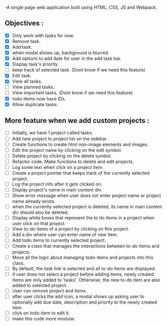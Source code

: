 -A single page web application built using HTML, CSS, JS and Webpack.

## Objectives :
- [x] Only work with tasks for now.
- [x] Remove task.
- [x] Add task.
- [x] when modal shows up, background is blurred.
- [x] Add options to add date for user in the add task bar.
- [x] Display task's priority.
- [ ] keep track of selected task. (Dont know if we need this feature)
- [x] Edit task.
- [x] View all tasks.
- [ ] View planned tasks.
- [ ] View important tasks. (Dont know if we need this feature)
- [x] todo-items now have IDs.
- [x] Allow duplicate tasks.

## More feature when we add custom projects :
- [ ] Initially, we have 1 project called tasks.
- [ ] Add new project to project list on the sidebar.
- [ ] Create functions to create html non-image elements and images.
- [ ] Edit the project name by clicking on the edit symbol.
- [ ] Delete project by clicking on the delete symbol.
- [ ] Refactor code. Make functions to delete and edit projects.
- [ ] Log some text when click on a project item.
- [ ] Create a project pointer that keeps track of the currently selected project.
- [ ] Log the project info after it gets clicked on.
- [ ] Display project's name in main content div.
- [ ] Show error message when user does not enter project name or project name already exists.
- [ ] when the currently selected project is deleted, its name in main content div should also be deleted.
- [ ] Display white boxes that represent the to do items in a project when user click on that project.
- [ ] View to-do items of a project by clicking on this project.
- [ ] Add a div where user can enter name of new item.
- [ ] Add todo items to currently selected project.
- [ ] Create a class that manages the interactions between to-do items and projects.
- [ ] Move all the logic about managing todo-items and projects into this class.
- [ ] By default, the task link is selected and all to-do items are displayed.
- [ ] if user does not select a project before adding items, newly created items are only added to 'tasks'. Otherwise, the new to-do item are also added to selected project.
- [ ] User can remove project and items.
- [ ] after user clicks the add icon, a modal shows up asking user to optionally add due date, description and priority to the newly created item.
- [ ] click on todo-item to edit it.
- [ ] make this code more modular.